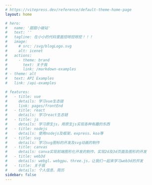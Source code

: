 ```yaml
---
# https://vitepress.dev/reference/default-theme-home-page
layout: home

# hero:
#   name: '甜甜小破站'
#   text: ''
#   tagline: 在小小的代码里面挖呀挖呀挖！！！
#   image:
#     # src: /svg/blogLogo.svg
#     alt: icenet
#   actions:
#     - theme: brand
#       text: 关于我
#       link: /markdown-examples
# - theme: alt
#   text: API Examples
#   link: /api-examples

# features:
#   - title: vue
#     details: 学习vue生态链
#     link: pages/frontEnd
#   - title: react
#     details: 学习react生态链
#   - title: js
#     details: 学习原生js，用原生js实现各种有趣的东西
#   - title: nodejs
#     details: 使用nodejs及框架，express、koa等
#   - title: svg
#     details: 学习svg图标的开发及svg动画的制作
#   - title: canvas
#     details: canva实现前端图形化开发的制作，实现2d及3d页面及图形的开发
#   - title: web3d
#     details: webgl、webgpu、three.js，让我们一起来学习web3d的开发
#   - title: 关于我
#     details: 个人信息、简历
sidebar: false
---
```


<!-- <homeFront /> -->
<homePage />

<script lang="ts" setup>
  import homePage from './components/homePage.vue'
  import homeFront from './components/homeFront.vue'
</script>
<style lang="less">
  .VPFooter {
    display: none!important;
  }
</style>
